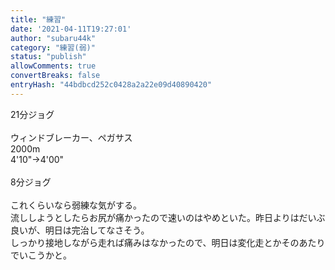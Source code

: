 ```yaml
---
title: "練習"
date: '2021-04-11T19:27:01'
author: "subaru44k"
category: "練習(弱)"
status: "publish"
allowComments: true
convertBreaks: false
entryHash: "44bdbcd252c0428a2a22e09d40890420"
---
```

21分ジョグ<br>
<br>
ウィンドブレーカー、ペガサス<br>
2000m<br>
4'10"→4'00"<br>
<br>
8分ジョグ<br>
<br>
これくらいなら弱練な気がする。<br>
流ししようとしたらお尻が痛かったので速いのはやめといた。昨日よりはだいぶ良いが、明日は完治してなさそう。<br>
しっかり接地しながら走れば痛みはなかったので、明日は変化走とかそのあたりでいこうかと。
